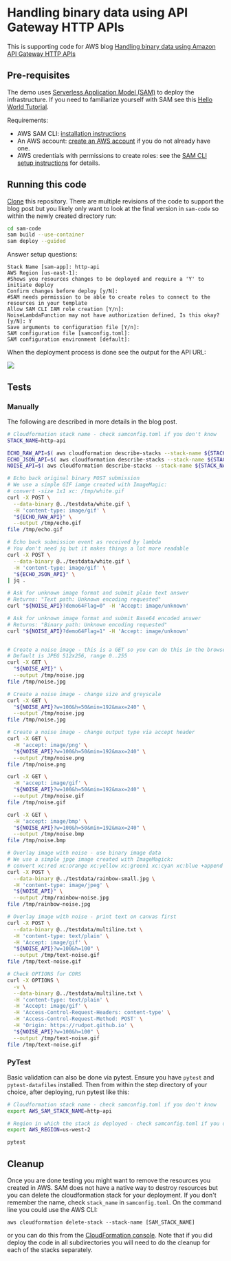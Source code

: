 # Handling binary data using API Gateway HTTP APIs

This is supporting code for AWS blog [Handling binary data using Amazon API Gateway HTTP APIs](https://aws.amazon.com/blogs/compute/handling-binary-data-using-amazon-api-gateway-http-apis/)

## Pre-requisites

The demo uses [Serverless Application Model (SAM)](https://aws.amazon.com/serverless/sam/) to deploy the infrastructure. If you need to familiarize yourself with SAM see this [Hello World Tutorial](https://docs.aws.amazon.com/serverless-application-model/latest/developerguide/serverless-getting-started-hello-world.html).

Requirements:

* AWS SAM CLI: [installation instructions](https://docs.aws.amazon.com/serverless-application-model/latest/developerguide/serverless-sam-cli-install.html)
* An AWS account: [create an AWS account](https://aws.amazon.com/premiumsupport/knowledge-center/create-and-activate-aws-account/) if you do not already have one.
* AWS credentials with permissions to create roles: see the [SAM CLI setup instructions](https://docs.aws.amazon.com/serverless-application-model/latest/developerguide/serverless-sam-cli-install-mac.html#serverless-sam-cli-install-mac-iam-permissions) for details. 

## Running this code

[Clone](https://docs.github.com/en/github/creating-cloning-and-archiving-repositories/cloning-a-repository) this repository. There are multiple revisions of the code to support the blog post but you likely only want to look at the final version in `sam-code` so within the newly created directory run:

```bash
cd sam-code
sam build --use-container
sam deploy --guided 
```

Answer setup questions:

```
Stack Name [sam-app]: http-api
AWS Region [us-east-1]: 
#Shows you resources changes to be deployed and require a 'Y' to initiate deploy
Confirm changes before deploy [y/N]: 
#SAM needs permission to be able to create roles to connect to the resources in your template
Allow SAM CLI IAM role creation [Y/n]: 
NoiseLambdaFunction may not have authorization defined, Is this okay? [y/N]: Y
Save arguments to configuration file [Y/n]: 
SAM configuration file [samconfig.toml]: 
SAM configuration environment [default]: 
```

When the deployment process is done see the output for the API URL:

![](blog-draft/step-1-output.png)

## Tests

### Manually

The following are described in more details in the blog post. 

```bash
# Cloudformation stack name - check samconfig.toml if you don't know
STACK_NAME=http-api

ECHO_RAW_API=$( aws cloudformation describe-stacks --stack-name ${STACK_NAME} --query "Stacks[*].Outputs[?OutputKey=='EchoRawHttpApi'].OutputValue" --output text )
ECHO_JSON_API=$( aws cloudformation describe-stacks --stack-name ${STACK_NAME} --query "Stacks[*].Outputs[?OutputKey=='EchoJsonHttpApi'].OutputValue" --output text )
NOISE_API=$( aws cloudformation describe-stacks --stack-name ${STACK_NAME} --query "Stacks[*].Outputs[?OutputKey=='NoiseHttpApi'].OutputValue" --output text )

# Echo back original binary POST submission 
# We use a simple GIF iamge created with ImageMagic: 
# convert -size 1x1 xc: /tmp/white.gif
curl -X POST \
  --data-binary @../testdata/white.gif \
  -H 'content-type: image/gif' \
  "${ECHO_RAW_API}" \
  --output /tmp/echo.gif
file /tmp/echo.gif

# Echo back submission event as received by lambda
# You don't need jq but it makes things a lot more readable
curl -X POST \
  --data-binary @../testdata/white.gif \
  -H 'content-type: image/gif' \
  "${ECHO_JSON_API}" \
| jq .

# Ask for unknown image format and submit plain text answer
# Returns: "Text path: Unknown encoding requested"
curl "${NOISE_API}?demo64Flag=0" -H 'Accept: image/unknown' 

# Ask for unknown image format and submit Base64 encoded answer
# Returns: "Binary path: Unknown encoding requested"
curl "${NOISE_API}?demo64Flag=1" -H 'Accept: image/unknown' 


# Create a noise image - this is a GET so you can do this in the browser too
# Default is JPEG 512x256, range 0..255
curl -X GET \
  "${NOISE_API}" \
  --output /tmp/noise.jpg
file /tmp/noise.jpg

# Create a noise image - change size and greyscale
curl -X GET \
  "${NOISE_API}?w=100&h=50&min=192&max=240" \
  --output /tmp/noise.jpg
file /tmp/noise.jpg

# Create a noise image - change output type via accept header
curl -X GET \
  -H 'accept: image/png' \
  "${NOISE_API}?w=100&h=50&min=192&max=240" \
  --output /tmp/noise.png
file /tmp/noise.png

curl -X GET \
  -H 'accept: image/gif' \
  "${NOISE_API}?w=100&h=50&min=192&max=240" \
  --output /tmp/noise.gif
file /tmp/noise.gif

curl -X GET \
  -H 'accept: image/bmp' \
  "${NOISE_API}?w=100&h=50&min=192&max=240" \
  --output /tmp/noise.bmp
file /tmp/noise.bmp

# Overlay image with noise - use binary image data 
# We use a simple jpge image created with ImageMagick: 
# convert xc:red xc:orange xc:yellow xc:green1 xc:cyan xc:blue +append -filter Cubic -resize 100x100! rainbow-small.jpg
curl -X POST \
  --data-binary @../testdata/rainbow-small.jpg \
  -H 'content-type: image/jpeg' \
  "${NOISE_API}" \
  --output /tmp/rainbow-noise.jpg
file /tmp/rainbow-noise.jpg

# Overlay image with noise - print text on canvas first 
curl -X POST \
  --data-binary @../testdata/multiline.txt \
  -H 'content-type: text/plain' \
  -H 'Accept: image/gif' \
  "${NOISE_API}?w=100&h=100" \
  --output /tmp/text-noise.gif 
file /tmp/text-noise.gif 

# Check OPTIONS for CORS
curl -X OPTIONS \
  -v \
  --data-binary @../testdata/multiline.txt \
  -H 'content-type: text/plain' \
  -H 'Accept: image/gif' \
  -H 'Access-Control-Request-Headers: content-type' \
  -H 'Access-Control-Request-Method: POST' \
  -H 'Origin: https://rudpot.github.io' \
  "${NOISE_API}?w=100&h=100" \
  --output /tmp/text-noise.gif 
file /tmp/text-noise.gif 

```

### PyTest

Basic validation can also be done via pytest. Ensure you have `pytest` and `pytest-datafiles` installed. Then from within the step directory of your choice, after deploying, run pytest like this:

```bash
# Cloudformation stack name - check samconfig.toml if you don't know
export AWS_SAM_STACK_NAME=http-api 

# Region in which the stack is deployed - check samconfig.toml if you don't know
export AWS_REGION=us-west-2 

pytest 
```

## Cleanup

Once you are done testing you might want to remove the resources you created in AWS. SAM does not have a native way to destroy resources but you can delete the cloudformation stack for your deployment. If you don't remember the name, check `stack_name` in `samconfig.toml`. On the command line you could use the AWS CLI:

```
aws cloudformation delete-stack --stack-name [SAM_STACK_NAME]
```

or you can do this from the [CloudFormation console](https://console.aws.amazon.com/cloudformation/home). Note that if you did deploy the code in all subdirectories you will need to do the cleanup for each of the stacks separately.